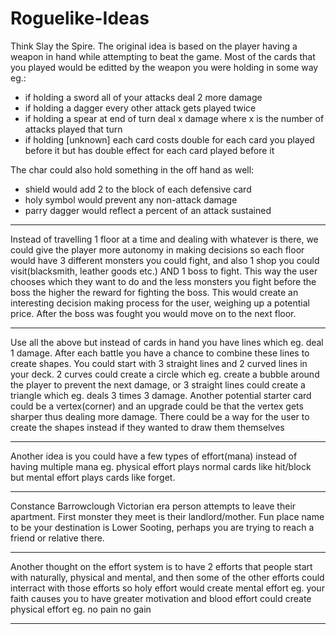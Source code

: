 # Roguelike-Ideas

Think Slay the Spire. The original idea is based on the player having a weapon in hand while attempting to beat the game. Most of the cards that you played would be editted by the weapon you were holding in some way eg.:

- if holding a sword all of your attacks deal 2 more damage
- if holding a dagger every other attack gets played twice
- if holding a spear at end of turn deal x damage where x is the number of attacks played that turn
- if holding [unknown] each card costs double for each card you played before it but has double effect for each card played before it

The char could also hold something in the off hand as well:

- shield would add 2 to the block of each defensive card
- holy symbol would prevent any non-attack damage
- parry dagger would reflect a percent of an attack sustained

---

Instead of travelling 1 floor at a time and dealing with whatever is there, we could give the player more autonomy in making decisions so each floor would have 3 different monsters you could fight, and also 1 shop you could visit(blacksmith, leather goods etc.) AND 1 boss to fight. This way the user chooses which they want to do and the less monsters you fight before the boss the higher the reward for fighting the boss. This would create an interesting decision making process for the user, weighing up a potential price. After the boss was fought you would move on to the next floor.

---

Use all the above but instead of cards in hand you have lines which eg. deal 1 damage. After each battle you have a chance to combine these lines to create shapes. You could start with 3 straight lines and 2 curved lines in your deck. 2 curves could create a circle which eg. create a bubble around the player to prevent the next damage, or 3 straight lines could create a triangle which eg. deals 3 times 3 damage.
Another potential starter card could be a vertex(corner) and an upgrade could be that the vertex gets sharper thus dealing more damage.
There could be a way for the user to create the shapes instead if they wanted to draw them themselves

---

Another idea is you could have a few types of effort(mana) instead of having multiple mana eg. physical effort plays normal cards like hit/block but mental effort plays cards like forget.

---

Constance Barrowclough
Victorian era person attempts to leave their apartment. First monster they meet is their landlord/mother.
Fun place name to be your destination is Lower Sooting, perhaps you are trying to reach a friend or relative there.

---

Another thought on the effort system is to have 2 efforts that people start with naturally, physical and mental, and then some of the other efforts could interract with those efforts so holy effort would create mental effort eg. your faith causes you to have greater motivation and blood effort could create physical effort eg. no pain no gain

---
